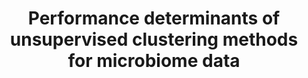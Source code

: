 ---
title: "Performance determinants of unsupervised clustering methods for microbiome data"
categories:
  - Papers
tags:
  - link
link: https://pubmed.ncbi.nlm.nih.gov/35120564/
---